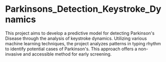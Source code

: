 # Parkinsons_Detection_Keystroke_Dynamics
This project aims to develop a predictive model for detecting Parkinson's Disease through the analysis of keystroke dynamics. Utilizing various machine learning techniques, the project analyzes patterns in typing rhythm to identify potential cases of Parkinson's. This approach offers a non-invasive and accessible method for early screening.
